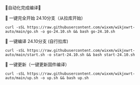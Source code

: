 🎉自动化完成编译🎉

🌈 一键完全开始 24.10分支（从拉库开始）
```
curl -sSL https://raw.githubusercontent.com/wixxm/wikjxwrt-auto/main/go.sh -o go-24.10.sh && bash go-24.10.sh
```
🌈 一键编译 24.10分支 (自行拉库)
```
curl -sSL https://raw.githubusercontent.com/wixxm/wikjxwrt-auto/main/start.sh -o start-24.10.sh && bash start-24.10.sh
```

🌈 一键更新（一键更新固件编译）
```
curl -sSL https://raw.githubusercontent.com/wixxm/wikjxwrt-auto/main/up.sh -o up.sh && bash up.sh   


```  
